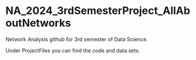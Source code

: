 # NA_2024_3rdSemesterProject_AllAboutNetworks
Network Analysis github for 3rd semester of Data Science.

Under ProjectFiles you can find the code and data sets.